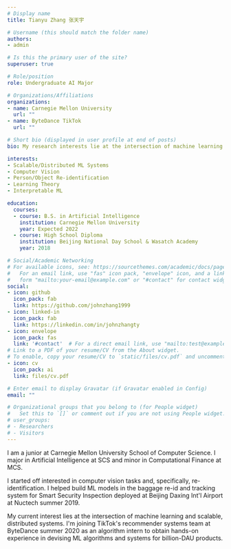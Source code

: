 ```yaml
---
# Display name
title: Tianyu Zhang 张天宇

# Username (this should match the folder name)
authors:
- admin

# Is this the primary user of the site?
superuser: true

# Role/position
role: Undergraduate AI Major

# Organizations/Affiliations
organizations:
- name: Carnegie Mellon University
  url: ""
- name: ByteDance TikTok
  url: ""

# Short bio (displayed in user profile at end of posts)
bio: My research interests lie at the intersection of machine learning and scalable, distributed systems.

interests:
- Scalable/Distributed ML Systems
- Computer Vision
- Person/Object Re-identification
- Learning Theory
- Interpretable ML

education:
  courses:
  - course: B.S. in Artificial Intelligence
    institution: Carnegie Mellon University
    year: Expected 2022
  - course: High School Diploma
    institution: Beijing National Day School & Wasatch Academy
    year: 2018

# Social/Academic Networking
# For available icons, see: https://sourcethemes.com/academic/docs/page-builder/#icons
#   For an email link, use "fas" icon pack, "envelope" icon, and a link in the
#   form "mailto:your-email@example.com" or "#contact" for contact widget.
social:
- icon: github
  icon_pack: fab
  link: https://github.com/johnzhang1999
- icon: linked-in
  icon_pack: fab
  link: https://linkedin.com/in/johnzhangty
- icon: envelope
  icon_pack: fas
  link: '#contact'  # For a direct email link, use "mailto:test@example.org".
# Link to a PDF of your resume/CV from the About widget.
# To enable, copy your resume/CV to `static/files/cv.pdf` and uncomment the lines below.
- icon: cv
  icon_pack: ai
  link: files/cv.pdf

# Enter email to display Gravatar (if Gravatar enabled in Config)
email: ""

# Organizational groups that you belong to (for People widget)
#   Set this to `[]` or comment out if you are not using People widget.
# user_groups:
# - Researchers
# - Visitors
---
```


I am a junior at Carnegie Mellon University School of Computer Science. I major in Artificial Intelligence at SCS and minor in Computational Finance at MCS. 

I started off interested in computer vision tasks and, specifically, re-identification. I helped build ML models in the baggage re-id and tracking system for Smart Security Inspection deployed at Beijing Daxing Int'l Airport at Nuctech summer 2019. 

My current interest lies at the intersection of machine learning and scalable, distributed systems. I'm joining TikTok's recommender systems team at ByteDance summer 2020 as an algorithm intern to obtain hands-on experience in devising ML algorithms and systems for billion-DAU products.